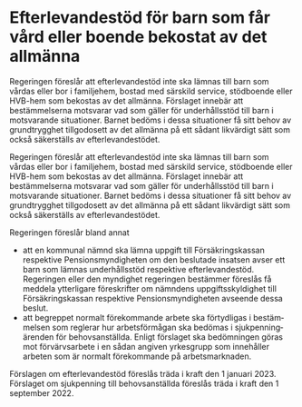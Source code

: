 # Efterlevandestöd för barn som får vård eller boende bekostat av det allmänna

Regeringen föreslår att efterlevandestöd inte ska lämnas till barn som vårdas eller bor i familjehem, bostad med särskild service, stödboende eller HVB-hem som bekostas av det allmänna. Förslaget innebär att bestämmelserna motsvarar vad som gäller för underhållsstöd till barn i motsvarande situationer. Barnet bedöms i dessa situationer få sitt behov av grundtrygghet tillgodosett av det allmänna på ett sådant likvärdigt sätt som också säkerställs av efterlevandestödet.

Regeringen föreslår att efterlevandestöd inte ska lämnas till barn som vårdas eller bor i familjehem, bostad med särskild service, stödboende eller HVB-hem som bekostas av det allmänna. Förslaget innebär att bestämmelserna motsvarar vad som gäller för underhållsstöd till barn i motsvarande situationer. Barnet bedöms i dessa situationer få sitt behov av grundtrygghet tillgodosett av det allmänna på ett sådant likvärdigt sätt som också säkerställs av efterlevandestödet.

Regeringen föreslår bland annat

* att en kommunal nämnd ska lämna uppgift till För­säkringskassan respektive Pensionsmyndigheten om den beslutade insat­sen avser ett barn som lämnas underhållsstöd respektive efterlevandestöd. Regeringen eller den myndighet regeringen bestämmer föreslås få meddela ytterligare föreskrifter om nämndens uppgiftsskyldighet till Försäkringskassan respektive Pensionsmyndigheten avseende dessa beslut.
* att begreppet normalt förekommande arbete ska förtydligas i bestäm­melsen som reglerar hur arbetsförmågan ska bedömas i sjukpenning­ärenden för behovsanställda. Enligt förslaget ska bedömningen göras mot förvärvsarbete i en sådan angiven yrkesgrupp som innehåller arbeten som är normalt förekommande på arbetsmarknaden.

Förslagen om efterlevandestöd föreslås träda i kraft den 1 januari 2023. Förslaget om sjukpenning till behovsanställda föreslås träda i kraft den 1 september 2022.
